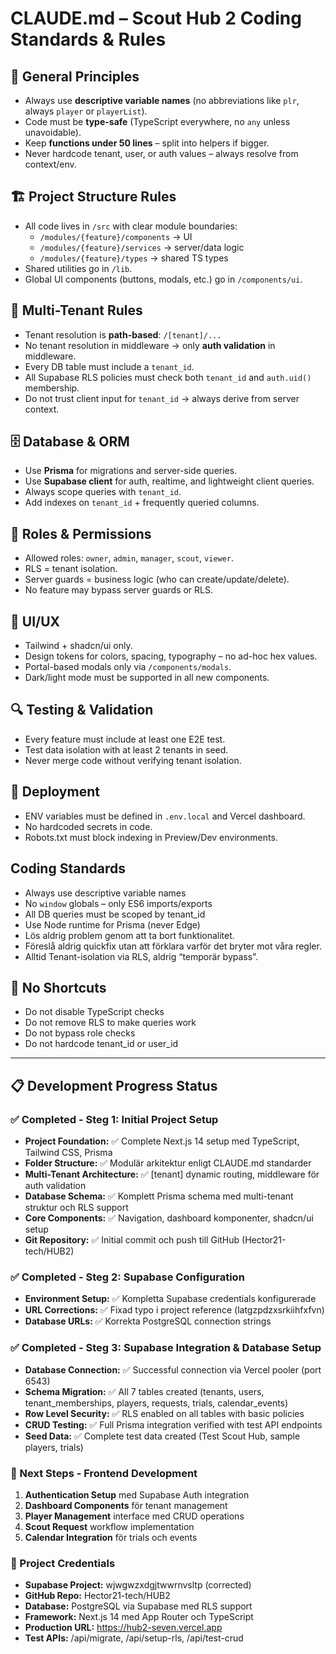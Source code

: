 # CLAUDE.md – Scout Hub 2 Coding Standards & Rules

## 🎯 General Principles
- Always use **descriptive variable names** (no abbreviations like `plr`, always `player` or `playerList`).
- Code must be **type-safe** (TypeScript everywhere, no `any` unless unavoidable).
- Keep **functions under 50 lines** – split into helpers if bigger.
- Never hardcode tenant, user, or auth values – always resolve from context/env.

## 🏗️ Project Structure Rules
- All code lives in `/src` with clear module boundaries:
  - `/modules/{feature}/components` → UI
  - `/modules/{feature}/services` → server/data logic
  - `/modules/{feature}/types` → shared TS types
- Shared utilities go in `/lib`.
- Global UI components (buttons, modals, etc.) go in `/components/ui`.

## 🔐 Multi-Tenant Rules
- Tenant resolution is **path-based**: `/[tenant]/...`
- No tenant resolution in middleware → only **auth validation** in middleware.
- Every DB table must include a `tenant_id`.
- All Supabase RLS policies must check both `tenant_id` and `auth.uid()` membership.
- Do not trust client input for `tenant_id` → always derive from server context.

## 🗄️ Database & ORM
- Use **Prisma** for migrations and server-side queries.
- Use **Supabase client** for auth, realtime, and lightweight client queries.
- Always scope queries with `tenant_id`.
- Add indexes on `tenant_id` + frequently queried columns.

## 👥 Roles & Permissions
- Allowed roles: `owner`, `admin`, `manager`, `scout`, `viewer`.
- RLS = tenant isolation.  
- Server guards = business logic (who can create/update/delete).
- No feature may bypass server guards or RLS.

## 🎨 UI/UX
- Tailwind + shadcn/ui only.
- Design tokens for colors, spacing, typography – no ad-hoc hex values.
- Portal-based modals only via `/components/modals`.
- Dark/light mode must be supported in all new components.

## 🔍 Testing & Validation
- Every feature must include at least one E2E test.
- Test data isolation with at least 2 tenants in seed.
- Never merge code without verifying tenant isolation.

## 🚀 Deployment
- ENV variables must be defined in `.env.local` and Vercel dashboard.
- No hardcoded secrets in code.
- Robots.txt must block indexing in Preview/Dev environments.


## Coding Standards
- Always use descriptive variable names
- No `window` globals – only ES6 imports/exports
- All DB queries must be scoped by tenant_id
- Use Node runtime for Prisma (never Edge)
- Lös aldrig problem genom att ta bort funktionalitet.
- Föreslå aldrig quickfix utan att förklara varför det bryter mot våra regler.
- Alltid Tenant-isolation via RLS, aldrig “temporär bypass”.

## 🚫 No Shortcuts
- Do not disable TypeScript checks
- Do not remove RLS to make queries work
- Do not bypass role checks
- Do not hardcode tenant_id or user_id

---

## 📋 Development Progress Status

### ✅ Completed - Steg 1: Initial Project Setup
- **Project Foundation:** ✅ Complete Next.js 14 setup med TypeScript, Tailwind CSS, Prisma
- **Folder Structure:** ✅ Modulär arkitektur enligt CLAUDE.md standarder
- **Multi-Tenant Architecture:** ✅ [tenant] dynamic routing, middleware för auth validation
- **Database Schema:** ✅ Komplett Prisma schema med multi-tenant struktur och RLS support
- **Core Components:** ✅ Navigation, dashboard komponenter, shadcn/ui setup
- **Git Repository:** ✅ Initial commit och push till GitHub (Hector21-tech/HUB2)

### ✅ Completed - Steg 2: Supabase Configuration  
- **Environment Setup:** ✅ Kompletta Supabase credentials konfigurerade
- **URL Corrections:** ✅ Fixad typo i project reference (latgzpdzxsrkiihfxfvn)
- **Database URLs:** ✅ Korrekta PostgreSQL connection strings

### ✅ Completed - Steg 3: Supabase Integration & Database Setup
- **Database Connection:** ✅ Successful connection via Vercel pooler (port 6543)
- **Schema Migration:** ✅ All 7 tables created (tenants, users, tenant_memberships, players, requests, trials, calendar_events)
- **Row Level Security:** ✅ RLS enabled on all tables with basic policies
- **CRUD Testing:** ✅ Full Prisma integration verified with test API endpoints
- **Seed Data:** ✅ Complete test data created (Test Scout Hub, sample players, trials)

### 🎯 Next Steps - Frontend Development
1. **Authentication Setup** med Supabase Auth integration
2. **Dashboard Components** för tenant management
3. **Player Management** interface med CRUD operations
4. **Scout Request** workflow implementation
5. **Calendar Integration** för trials och events

### 🔧 Project Credentials
- **Supabase Project:** wjwgwzxdgjtwwrnvsltp (corrected)
- **GitHub Repo:** Hector21-tech/HUB2
- **Database:** PostgreSQL via Supabase med RLS support
- **Framework:** Next.js 14 med App Router och TypeScript
- **Production URL:** https://hub2-seven.vercel.app
- **Test APIs:** /api/migrate, /api/setup-rls, /api/test-crud

